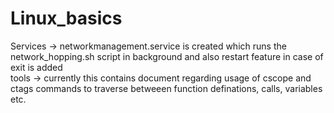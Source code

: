 # Linux_basics
Services -> networkmanagement.service is created which runs the network_hopping.sh script in background and also restart feature in case of exit is added <br>
tools -> currently this contains document regarding usage of cscope and ctags commands to traverse betweeen function definations, calls, variables etc.  
